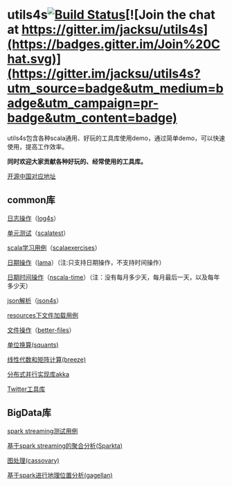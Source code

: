 # utils4s[![Build Status](https://travis-ci.org/jacksu/utils4s.svg?branch=master)](https://travis-ci.org/jacksu/utils4s)[![Join the chat at https://gitter.im/jacksu/utils4s](https://badges.gitter.im/Join%20Chat.svg)](https://gitter.im/jacksu/utils4s?utm_source=badge&utm_medium=badge&utm_campaign=pr-badge&utm_content=badge)

utils4s包含各种scala通用、好玩的工具库使用demo，通过简单demo，可以快速使用，提高工作效率。

**同时欢迎大家贡献各种好玩的、经常使用的工具库。**

[开源中国对应地址](http://git.oschina.net/jack.su/utils4s)

## common库

[日志操作](https://github.com/jacksu/utils4s/tree/master/log-demo)（[log4s](https://github.com/Log4s/log4s)）

[单元测试](https://github.com/jacksu/utils4s/tree/master/unittest-demo)（[scalatest](http://www.scalatest.org)）

[scala学习用例](https://github.com/jacksu/utils4s/tree/master/scala-demo)（[scalaexercises](http://scala-exercises.47deg.com)）

[日期操作](https://github.com/jacksu/utils4s/tree/master/lamma-demo)（[lama](http://www.lamma.io/doc/quick_start)）（注:只支持日期操作，不支持时间操作）

[日期时间操作](https://github.com/jacksu/utils4s/tree/master/nscala-demo)（[nscala-time](https://github.com/nscala-time/nscala-time)）（注：没有每月多少天，每月最后一天，以及每年多少天）

[json解析](https://github.com/jacksu/utils4s/tree/master/json4s-demo)（[json4s](https://github.com/json4s/json4s)）

[resources下文件加载用例](https://github.com/jacksu/utils4s/tree/master/resources-demo)

[文件操作](https://github.com/jacksu/utils4s/tree/master/file-demo)（[better-files](https://github.com/pathikrit/better-files)）

[单位换算(squants)](https://github.com/garyKeorkunian/squants)

[线性代数和矩阵计算(breeze)](https://github.com/scalanlp/breeze)

[分布式并行实现库akka](http://akka.io)

[Twitter工具库](https://github.com/twitter/util)
## BigData库
[spark streaming测试用例](https://github.com/jacksu/utils4s/tree/master/sparkstreaming-demo)

[基于spark streaming的聚合分析(Sparkta)](https://github.com/Stratio/Sparkta)

[图处理(cassovary)](https://github.com/twitter/cassovary)

[基于spark进行地理位置分析(gagellan)](https://github.com/harsha2010/magellan)